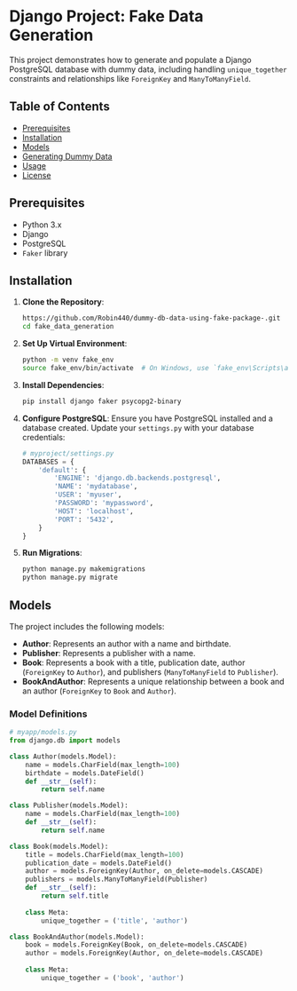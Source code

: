 
# Django Project: Fake Data Generation

This project demonstrates how to generate and populate a Django PostgreSQL database with dummy data, including handling `unique_together` constraints and relationships like `ForeignKey` and `ManyToManyField`.

## Table of Contents

- [Prerequisites](#prerequisites)
- [Installation](#installation)
- [Models](#models)
- [Generating Dummy Data](#generating-dummy-data)
- [Usage](#usage)
- [License](#license)

## Prerequisites

- Python 3.x
- Django
- PostgreSQL
- `Faker` library

## Installation

1. **Clone the Repository**:
    ```bash
    https://github.com/Robin440/dummy-db-data-using-fake-package-.git
    cd fake_data_generation
    ```

2. **Set Up Virtual Environment**:
    ```bash
    python -m venv fake_env
    source fake_env/bin/activate  # On Windows, use `fake_env\Scripts\activate`
    ```

3. **Install Dependencies**:
    ```bash
    pip install django faker psycopg2-binary
    ```

4. **Configure PostgreSQL**:
    Ensure you have PostgreSQL installed and a database created. Update your `settings.py` with your database credentials:
    ```python
    # myproject/settings.py
    DATABASES = {
        'default': {
            'ENGINE': 'django.db.backends.postgresql',
            'NAME': 'mydatabase',
            'USER': 'myuser',
            'PASSWORD': 'mypassword',
            'HOST': 'localhost',
            'PORT': '5432',
        }
    }
    ```

5. **Run Migrations**:
    ```bash
    python manage.py makemigrations
    python manage.py migrate
    ```

## Models

The project includes the following models:

- **Author**: Represents an author with a name and birthdate.
- **Publisher**: Represents a publisher with a name.
- **Book**: Represents a book with a title, publication date, author (`ForeignKey` to `Author`), and publishers (`ManyToManyField` to `Publisher`).
- **BookAndAuthor**: Represents a unique relationship between a book and an author (`ForeignKey` to `Book` and `Author`).

### Model Definitions

```python
# myapp/models.py
from django.db import models

class Author(models.Model):
    name = models.CharField(max_length=100)
    birthdate = models.DateField()
    def __str__(self):
        return self.name

class Publisher(models.Model):
    name = models.CharField(max_length=100)
    def __str__(self):
        return self.name

class Book(models.Model):
    title = models.CharField(max_length=100)
    publication_date = models.DateField()
    author = models.ForeignKey(Author, on_delete=models.CASCADE)
    publishers = models.ManyToManyField(Publisher)
    def __str__(self):
        return self.title
    
    class Meta:
        unique_together = ('title', 'author')

class BookAndAuthor(models.Model):
    book = models.ForeignKey(Book, on_delete=models.CASCADE)
    author = models.ForeignKey(Author, on_delete=models.CASCADE)
    
    class Meta:
        unique_together = ('book', 'author')
